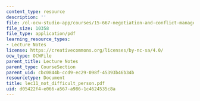 ```yaml
---
content_type: resource
description: ''
file: /ol-ocw-studio-app/courses/15-667-negotiation-and-conflict-management-spring-2001/d05422f4e066a567a9861c4624535c8a_lec11_not_difficult_person.pdf
file_size: 10358
file_type: application/pdf
learning_resource_types:
- Lecture Notes
license: https://creativecommons.org/licenses/by-nc-sa/4.0/
ocw_type: OCWFile
parent_title: Lecture Notes
parent_type: CourseSection
parent_uid: cbc0844b-ccd9-ec29-098f-45393b46b34b
resourcetype: Document
title: lec11_not_difficult_person.pdf
uid: d05422f4-e066-a567-a986-1c4624535c8a
---
```

